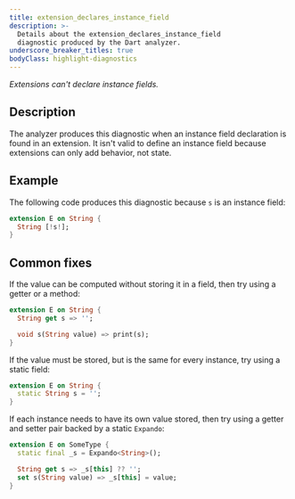 ```yaml
---
title: extension_declares_instance_field
description: >-
  Details about the extension_declares_instance_field
  diagnostic produced by the Dart analyzer.
underscore_breaker_titles: true
bodyClass: highlight-diagnostics
---
```


_Extensions can't declare instance fields._

## Description

The analyzer produces this diagnostic when an instance field declaration is
found in an extension. It isn't valid to define an instance field because
extensions can only add behavior, not state.

## Example

The following code produces this diagnostic because `s` is an instance
field:

```dart
extension E on String {
  String [!s!];
}
```

## Common fixes

If the value can be computed without storing it in a field, then try
using a getter or a method:

```dart
extension E on String {
  String get s => '';

  void s(String value) => print(s);
}
```

If the value must be stored, but is the same for every instance,
try using a static field:

```dart
extension E on String {
  static String s = '';
}
```

If each instance needs to have its own value stored, then try
using a getter and setter pair backed by a static `Expando`:

```dart
extension E on SomeType {
  static final _s = Expando<String>();

  String get s => _s[this] ?? '';
  set s(String value) => _s[this] = value;
}
```
